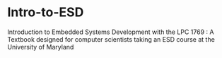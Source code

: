 Intro-to-ESD
============

Introduction to Embedded Systems Development with the LPC 1769 : A Textbook designed for computer scientists taking an ESD course at the University of Maryland
